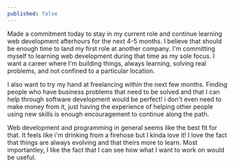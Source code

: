 ```yaml
---
published: false
---
```



Made a commitment today to stay in my current role and continue learning web development afterhours for the next 4-5 months. I believe that should be enough time to land my first role at another company. I'm committing myself to learning web development during that time as my sole focus. I want a career where I'm building things, always learning,  solving real problems, and not confined to a particular location. 

I also want to try my hand at freelancing within the next few months. Finding people who have business problems that need to be solved and that I can help through software development would be perfect! i don't even need to make money from it, just having the experience of helping other people using new skills is enough encouragement to continue along the path.

Web development and programming in general seems like the best fit for that. It feels like i'm drinking from a firehose but I kinda love it! I love the fact that things are always evolving and that theirs more to learn. Most importantley, I like the fact that I can see how what I want to work on would be useful.